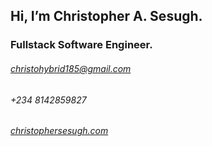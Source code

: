 ## Hi, I’m Christopher A. Sesugh.
### Fullstack Software Engineer.
###### christohybrid185@gmail.com
###### +234 8142859827
###### [christophersesugh.com](http://www.christophersesugh.com)

<!---
christophersesugh/christophersesugh is a ✨ special ✨ repository because its `README.md` (this file) appears on your GitHub profile.
You can click the Preview link to take a look at your changes.
--->
